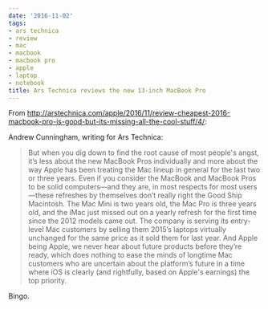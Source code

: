```yaml
---
date: '2016-11-02'
tags:
- ars technica
- review
- mac
- macbook
- macbook pro
- apple
- laptop
- notebook
title: Ars Technica reviews the new 13-inch MacBook Pro
---
```


From http://arstechnica.com/apple/2016/11/review-cheapest-2016-macbook-pro-is-good-but-its-missing-all-the-cool-stuff/4/:

Andrew Cunningham, writing for Ars Technica:

>But when you dig down to find the root cause of most people's angst, it’s less about the new MacBook Pros individually and more about the way Apple has been treating the Mac lineup in general for the last two or three years. Even if you consider the MacBook and MacBook Pros to be solid computers—and they are, in most respects for most users—these refreshes by themselves don’t really right the Good Ship Macintosh. The Mac Mini is two years old, the Mac Pro is three years old, and the iMac just missed out on a yearly refresh for the first time since the 2012 models came out. The company is serving its entry-level Mac customers by selling them 2015’s laptops virtually unchanged for the same price as it sold them for last year. And Apple being Apple, we never hear about future products before they’re ready, which does nothing to ease the minds of longtime Mac customers who are uncertain about the platform’s future in a time where iOS is clearly (and rightfully, based on Apple's earnings) the top priority.

Bingo.
